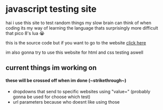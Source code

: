 # javascript testing site

hai
i use this site to test random things my slow brain can think of when coding
its my way of learning the language thats surprisingly more difficult that pico 8's lua 😭

this is the source code but if you want to go to the website [click here](https://nexuster.github.io/js-test)

im also gonna try to use this website for html and css testing aswell

## current things im working on
#### these will be crossed off when im done (~strikethrough~)
- dropdowns that send to specific websites using "value=" (probably gonna be used for choose which test)
- url parameters because who doesnt like using those

